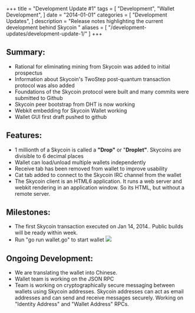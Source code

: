 +++
title = "Development Update #1"
tags = [
    "Development",
    "Wallet Development",
]
date = "2014-01-01"
categories = [
    "Development Updates",
]
description = "Release notes highlighting the current development behind Skycoin  "
aliases = [
	"/development-updates/development-update-1/"
]
+++

## Summary:

- Rational for eliminating mining from Skycoin was added to initial prospectus
- Information about Skycoin's TwoStep post-quantum transaction protocol was also added
- Foundations of the Skycoin protocol were built and many commits were submitted to Github
- Skycoin peer bootstrap from DHT is now working
- Webkit embedding for Skycoin Wallet working
- Wallet GUI first draft pushed to github

## Features:
- 1 millionth of a Skycoin is called a **"Drop"** or "**Droplet"**. Skycoins are divisible to 6 decimal places
- Wallet can load/unload multiple wallets independently
- Receive tab has been removed from wallet to improve usability
- Cat tab added to connect to the Skycoin IRC channel from the wallet
- The Skycoin client is an HTML6 application. It runs a web server and webkit rendering in an application window. So its HTML, but without a remote server.

## Milestones:

- The first Skycoin transaction executed on Jan 14, 2014.. Public builds will be ready within week.
- Run "go run wallet.go" to start wallet
![](https://ip.bitcointalk.org/?u=http%3A%2F%2Fi.imgur.com%2FfVfGcwo.png&t=578&c=t7Q4apEWV_NY0Q)

## Ongoing Development:

- We are translating the wallet into Chinese.
- Wallet team is working on the JSON RPC
- Team is working on cryptographically secure messaging between wallets using Skycoin addresses. Skycoin addresses can act as email addresses and can send and receive messages securely. Working on "Identity Address" and "Wallet Address" RPCs.



